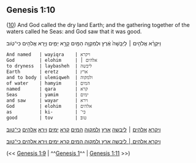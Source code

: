 ## Genesis 1:10

([10](http://biblehub.com/text/genesis/1-10.htm)) And God called the dry land Earth; and the gathering together of the waters called he Seas: and God saw that it was good.

וַיִּקְרָ֨א אֱלֹהִ֤ים ׀ לַיַּבָּשָׁה֙ אֶ֔רֶץ וּלְמִקְוֵ֥ה הַמַּ֖יִם קָרָ֣א יַמִּ֑ים וַיַּ֥רְא אֱלֹהִ֖ים כִּי־טֹֽוב׃

	And named   | wayiqra    | ויקרא
	God         | elohim     | אלהים ׀
	to dryness  | laybasheh  | ליבשה
	Earth       | eretz      | ארץ
	and to body | ulemiqweh  | ולמקוה
	of water    | hamyim     | המים
	named       | qara       | קרא
	Seas        | yamim      | ימים
	and saw     | wayar      | וירא
	God         | elohim     | אלהים
	as          | ki-        | כי־
	good        | tov        | טוב׃

[ויקרא](/keys/VIQRA) [אלהים](/keys/ALHIM) ׀ [ליבשה](/keys/LIBShH) [ארץ](/keys/ARTz) [ולמקוה](/keys/VLMQVH) [המים](/keys/HMIM) [קרא](/keys/QRA) [ימים](/keys/IMIM) [וירא](/keys/VIRA) [אלהים](/keys/ALHIM) [כי־טוב](/keys/KI-TVB)׃

[ויקרא אלהים ׀ ליבשה ארץ ולמקוה המים קרא ימים וירא אלהים כי־טוב](/keys/VIQRA.ALHIM.LIBShH.ARTz.VLMQVH.HMIM.QRA.IMIM.VIRA.ALHIM.KI-TVB)׃

(<< [Genesis 1:9](/genesis/1/9) | ^^[Genesis 1](/genesis/1)^^ | [Genesis 1:11](/genesis/1/11) >>)
